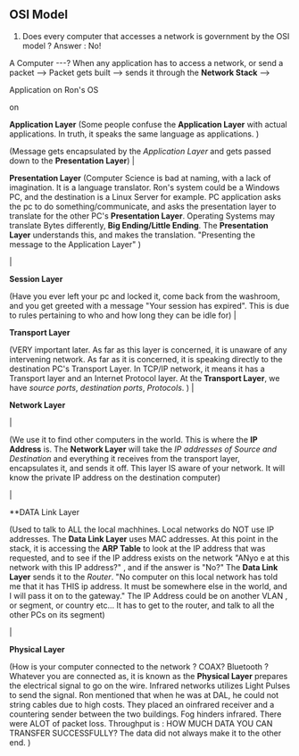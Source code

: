 




## OSI Model 


1. Does every computer that accesses a network is government by the OSI model ? 
Answer : No!



A Computer ---? When any application has to access a network, or send a packet --> Packet gets built --> sends it through the **Network Stack** --> 



Application on Ron's OS

on 

**Application Layer** (Some people confuse the **Application Layer** with actual applications. In truth, it speaks the same language as applications. )

(Message gets encapsulated by the *Application Layer*  and gets passed down to the **Presentation Layer**)
|

**Presentation Layer**
(Computer Science is bad at naming, with a lack of imagination. It is a language translator. Ron's system could be a Windows PC, and the destination is a Linux Server for example. PC application asks the pc to do something/communicate, and asks the presentation layer to translate for the other PC's **Presentation Layer**. Operating Systems may translate Bytes differently, **Big Ending/Little Ending**. The **Presentation Layer** understands this, and makes the translation. "Presenting the message to the Application Layer"  )

|

**Session Layer**

(Have you ever left your pc and locked it, come back from the washroom, and you get greeted with a message "Your session has expired". This is due to rules pertaining to who and how long they can be idle for)
|

**Transport Layer** 

(VERY important later. As far as this layer is concerned, it is unaware of any intervening network. As far as it is concerned, it is speaking directly to the destination PC's Transport Layer. In TCP/IP network, it means it has a Transport layer and an Internet Protocol layer. At the **Transport Layer**, we have *source ports*, *destination ports*, *Protocols*. )
|

**Network Layer**

|


(We use it to find other computers in the world. This is where the **IP Address** is. The **Network Layer** will take the *IP addresses of Source and Destination* and everything it receives from the transport layer, encapsulates it, and sends it off. This layer IS aware of your network. It will know the private IP address on the destination computer)


|


**DATA Link Layer


(Used to talk to ALL the local machhines. Local networks do NOT use IP addresses. The **Data Link Layer** uses MAC addresses. At this point in the stack, it is accessing the **ARP Table**  to look at the IP address that was requested, and to see if the IP address exists on the network "ANyo e at this network with this IP address?" , and if the answer is "No?" The **Data Link Layer** sends it to the *Router*. "No computer on this local network has told me that it has THIS ip address. It must be somewhere else in the world, and I will pass it on to the gateway." The IP Address could be on another VLAN , or segment, or country etc... It has to get to the router, and talk to all the other PCs on its segment)



| 


**Physical Layer**


(How is your computer connected to the network ? COAX? Bluetooth ? 
Whatever you are connected as, it is known as the **Physical Layer** prepares the electrical signal to go on the wire. Infrared networks utilizes Light Pulses to send the signal. Ron mentioned that when he was at DAL, he could not string cables due to high costs. They placed an oinfrared receiver and a countering sender between the two buildings. Fog hinders infrared. There were ALOT of packet loss. Throughput is : HOW MUCH DATA YOU CAN TRANSFER SUCCESSFULLY? The data did not always make it to the other end. )